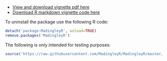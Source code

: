 * [View and download vignette pdf here](./Package/vignettes/MadingleyR.pdf)
* [Download R markdown vignette code here](https://madingleyr.github.io/MadingleyR/Package/vignettes/MadingleyR.Rmd)

To uninstall the package use the following R code:

```R
detach('package:MadingleyR', unload=TRUE)
remove.packages('MadingleyR')
```

The following is only intended for testing purposes:

```R
source('https://raw.githubusercontent.com/MadingleyR/MadingleyR/master/Manual/UserManual.r')
```
